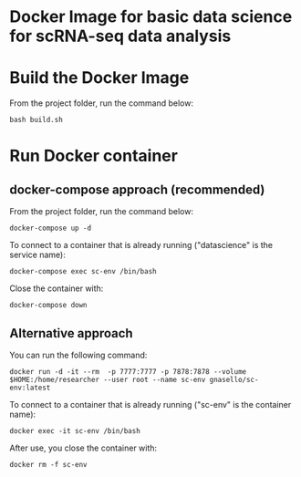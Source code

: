 # Docker Image for basic data science for scRNA-seq data analysis

# Build the Docker Image

From the project folder, run the command below:

```bash build.sh```

# Run Docker container

## docker-compose approach (recommended)

From the project folder, run the command below:

```docker-compose up -d```

To connect to a container that is already running ("datascience" is the service name):

```docker-compose exec sc-env /bin/bash```

Close the container with:

```docker-compose down```

## Alternative approach

You can run the following command:

```docker run -d -it --rm  -p 7777:7777 -p 7878:7878 --volume $HOME:/home/researcher --user root --name sc-env gnasello/sc-env:latest```

To connect to a container that is already running ("sc-env" is the container name):

```docker exec -it sc-env /bin/bash```

After use, you close the container with:

```docker rm -f sc-env```